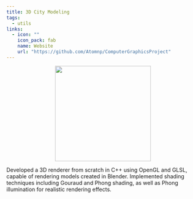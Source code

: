 ```yaml
---
title: 3D City Modeling
tags:
  - utils
links:
  - icon: ""
    icon_pack: fab
    name: Website
    url: "https://github.com/Atomnp/ComputerGraphicsProject"
---
```


<p align="center">
<img src="https://github.com/Atomnp/ComputerGraphicsProject/img/logo.svg" width="250"/>
</p>

Developed a 3D renderer from scratch in C++ using OpenGL and GLSL, capable of rendering models created in Blender. Implemented shading techniques including Gouraud and Phong shading, as well as Phong illumination for realistic rendering effects.

